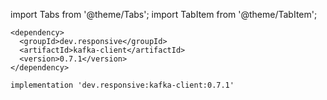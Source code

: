 import Tabs from '@theme/Tabs';
import TabItem from '@theme/TabItem';

<Tabs groupId="build-system">
  <TabItem value="maven" label="Maven" default>

  ```
  <dependency>
    <groupId>dev.responsive</groupId>
    <artifactId>kafka-client</artifactId>
    <version>0.7.1</version>
  </dependency>
  ```
  </TabItem>
  <TabItem value="gradle" label="Gradle">

  ```
  implementation 'dev.responsive:kafka-client:0.7.1'
  ```
  </TabItem>
</Tabs>


